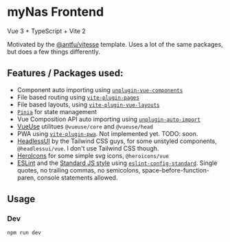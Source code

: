 # myNas Frontend

Vue 3 + TypeScript + Vite 2

Motivated by the [@antfu/vitesse](https://github.com/antfu/vitesse) template. Uses a lot of the same packages, but does a few things differently.

## Features / Packages used:
- Component auto importing using [`unplugin-vue-components`](https://github.com/antfu/unplugin-vue-components)
- File based routing using [`vite-plugin-pages`](https://github.com/hannoeru/vite-plugin-pages)
- File based layouts, using [`vite-plugin-vue-layouts`](https://github.com/JohnCampionJr/vite-plugin-vue-layouts)
- [`Pinia`](https://pinia.esm.dev/) for state management
- Vue Composition API auto importing using [`unplugin-auto-import`](https://github.com/antfu/unplugin-auto-import)
- [VueUse](https://vueuse.org) utilitues `@vueuse/core` and `@vueuse/head`
- PWA using [`vite-plugin-pwa`](https://github.com/antfu/vite-plugin-pwa). Not implemented yet. TODO: soon.
- [HeadlessUI](https://headlessui.dev/) by the Tailwind CSS guys, for some unstyled components, `@headlessui/vue`. I don't use Tailwind CSS though.
- [HeroIcons](https://heroicons.com/) for some simple svg icons, `@heroicons/vue`
- [ESLint](https://eslint.org/) and the [Standard JS style](https://standardjs.com/) using [`eslint-config-standard`](https://github.com/standard/eslint-config-standard). Single quotes, no trailing commas, no semicolons, space-before-function-paren, console statements allowed.

## Usage
### Dev
```bash
npm run dev
```


